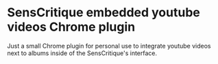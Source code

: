 # SensCritique embedded youtube videos Chrome plugin

Just a small Chrome plugin for personal use to integrate youtube videos next to albums inside of the SensCritique's interface.
